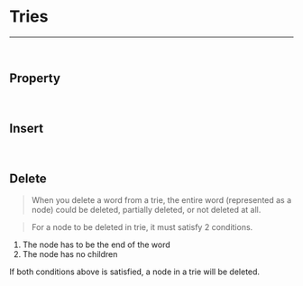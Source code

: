 # Tries

---

<br>

## Property

<br>

## Insert

<br>

## Delete

> When you delete a word from a trie, the entire word (represented as a node) could be deleted, partially deleted, or not deleted at all.

> For a node to be deleted in trie, it must satisfy 2 conditions.

1. The node has to be the end of the word
2. The node has no children

If both conditions above is satisfied, a node in a trie will be deleted.
